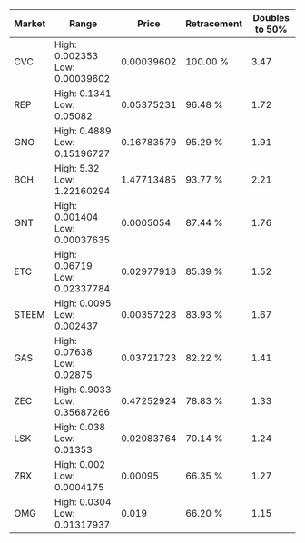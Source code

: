 | Market | Range | Price| Retracement | Doubles to 50% |
| --- | --- | --- | --- | --- |
| CVC | High: 0.002353<br />Low: 0.00039602 | 0.00039602 | 100.00 % | 3.47 |
| REP | High: 0.1341<br />Low: 0.05082 | 0.05375231 | 96.48 % | 1.72 |
| GNO | High: 0.4889<br />Low: 0.15196727 | 0.16783579 | 95.29 % | 1.91 |
| BCH | High: 5.32<br />Low: 1.22160294 | 1.47713485 | 93.77 % | 2.21 |
| GNT | High: 0.001404<br />Low: 0.00037635 | 0.0005054 | 87.44 % | 1.76 |
| ETC | High: 0.06719<br />Low: 0.02337784 | 0.02977918 | 85.39 % | 1.52 |
| STEEM | High: 0.0095<br />Low: 0.002437 | 0.00357228 | 83.93 % | 1.67 |
| GAS | High: 0.07638<br />Low: 0.02875 | 0.03721723 | 82.22 % | 1.41 |
| ZEC | High: 0.9033<br />Low: 0.35687266 | 0.47252924 | 78.83 % | 1.33 |
| LSK | High: 0.038<br />Low: 0.01353 | 0.02083764 | 70.14 % | 1.24 |
| ZRX | High: 0.002<br />Low: 0.0004175 | 0.00095 | 66.35 % | 1.27 |
| OMG | High: 0.0304<br />Low: 0.01317937 | 0.019 | 66.20 % | 1.15 |
